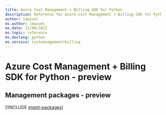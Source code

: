 ```yaml
---
title: Azure Cost Management + Billing SDK for Python
description: Reference for Azure Cost Management + Billing SDK for Python
author: lmazuel
ms.author: lmazuel
ms.data: 11/08/2022
ms.topic: reference
ms.devlang: python
ms.service: costmanagement+billing
---
```

# Azure Cost Management + Billing SDK for Python - preview

## Management packages - preview
[!INCLUDE [mgmt-packages](cost-management-+-billing-mgmt-index.md)]
